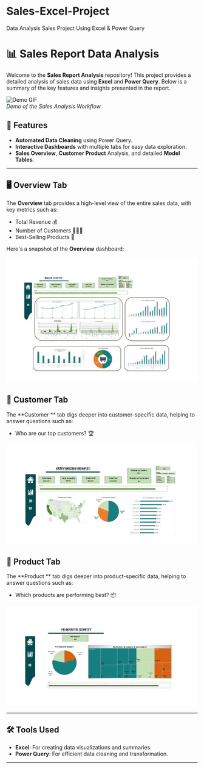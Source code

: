 # Sales-Excel-Project
Data Analysis Sales Project Using Excel & Power Query

# 📊 Sales Report Data Analysis 

Welcome to the **Sales Report Analysis** repository! This project provides a detailed analysis of sales data using **Excel** and **Power Query**. Below is a summary of the key features and insights presented in the report. 

![Demo GIF](EXCEL_BMTPWYvzsI.gif)  
*Demo of the Sales Analysis Workflow*

## 🚀 Features

- **Automated Data Cleaning** using Power Query.
- **Interactive Dashboards** with multiple tabs for easy data exploration.
- **Sales Overview**, **Customer Product** Analysis, and detailed **Model Tables**.

---

## 🖥️ Overview Tab

The **Overview** tab provides a high-level view of the entire sales data, with key metrics such as:
- Total Revenue 💰
- Number of Customers 🧑‍🤝‍🧑
- Best-Selling Products 🛒

Here's a snapshot of the **Overview** dashboard:

![Overview Tab](Images/Sales_Excel_Project_002.jpg)

## 👥 Customer  Tab

The **Customer ** tab digs deeper into customer-specific data, helping to answer questions such as:
- Who are our top customers? 🏆


![Customers Tab](Images/Sales_Excel_Project_004.jpg)

## 📑 Product Tab

The **Product ** tab digs deeper into product-specific data, helping to answer questions such as:
- Which products are performing best? 📦

![products Tab](Images/Sales_Excel_Project_005.jpg)

---

## 🛠️ Tools Used

- **Excel**: For creating data visualizations and summaries.
- **Power Query**: For efficient data cleaning and transformation.

---


